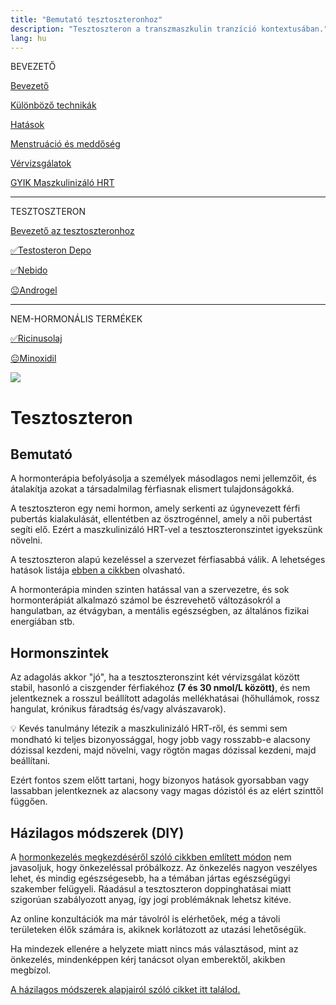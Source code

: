 ```yaml
---
title: "Bemutató tesztoszteronhoz"
description: "Tesztoszteron a transzmaszkulin tranzíció kontextusában."
lang: hu
---
```


<div class="floating-columns">

<div class="floating-bar">

BEVEZETŐ

[Bevezető](/#/entry?id=maszkulinizalo-hormonterapia)

[Különböző technikák](/#/entry?id=maszkulinizalo-hormonterapia-technikak)

[Hatások](/#/entry?id=maszkulinizalo-hormonterapia-hatasok)

[Menstruáció és meddőség](/#/entry?id=maszkulinizalo-hormonterapia-menstruacio-meddoseg)

[Vérvizsgálatok](/#/entry?id=maszkulinizalo-hormonterapia-vervizsgalatok)

[GYIK Maszkulinizáló HRT](/#/entry?id=maszkulinizalo-hormonterapia-gyik)


<hr />

TESZTOSZTERON

[Bevezető az tesztoszteronhoz](/#/entry?id=tesztoszteron)

[✅Testosteron Depo](/#/entry?id=maszkulinizalo-injekciok)

[✅Nebido](/#/entry?id=nebido)

[😐Androgel](/#/entry?id=androgel)

<hr />

NEM-HORMONÁLIS TERMÉKEK

[✅Ricinusolaj](/#/entry?id=ricinusolaj)

[😐Minoxidil](/#/entry?id=minoxidil)

</div>

<div class="wiki-content">

<div class="header-image"><img src="assets/images/undraw_be_the_hero.svg" /></div>

# Tesztoszteron

## Bemutató

A hormonterápia befolyásolja a személyek másodlagos nemi jellemzőit, és átalakítja azokat a társadalmilag férfiasnak elismert tulajdonságokká.

A tesztoszteron egy nemi hormon, amely serkenti az úgynevezett férfi pubertás kialakulását, ellentétben az ösztrogénnel, amely a női pubertást segíti elő. Ezért a maszkulinizáló HRT-vel a tesztoszteronszintet igyekszünk növelni. 

A tesztoszteron alapú kezeléssel a szervezet férfiasabbá válik. A lehetséges hatások listája [ebben a cikkben](/#/entry?id=maszkulinizalo-hormonterapia-hatasok) olvasható.

A hormonterápia minden szinten hatással van a szervezetre, és sok hormonterápiát alkalmazó számol be észrevehető változásokról a hangulatban, az étvágyban, a mentális egészségben, az általános fizikai energiában stb.

## Hormonszintek

Az adagolás akkor "jó", ha a tesztoszteronszint két vérvizsgálat között stabil, hasonló a ciszgender férfiakéhoz **(7 és 30 nmol/L között)**, és nem jelentkeznek a rosszul beállított adagolás mellékhatásai (hőhullámok, rossz hangulat, krónikus fáradtság és/vagy alvászavarok).

<div class="infobox info">

💡 Kevés tanulmány létezik a maszkulinizáló HRT-ről, és semmi sem mondható ki teljes bizonyossággal, hogy jobb vagy rosszabb-e alacsony dózissal kezdeni, majd növelni, vagy rögtön magas dózissal kezdeni, majd beállítani.

</div>

Ezért fontos szem előtt tartani, hogy bizonyos hatások gyorsabban vagy lassabban jelentkeznek az alacsony vagy magas dózistól és az elért szinttől függően.

## Házilagos módszerek (DIY)

A [hormonkezelés megkezdéséről szóló cikkben említett módon](/#/entry?id=hormonterapia-elkezdese) nem javasoljuk, hogy önkezeléssal próbálkozz. Az önkezelés nagyon veszélyes lehet, és mindig egészségesebb, ha a témában jártas egészségügyi szakember felügyeli. Ráadásul a tesztoszteron doppinghatásai miatt szigorúan szabályozott anyag, így jogi problémáknak lehetsz kitéve.

Az online konzultációk ma már távolról is elérhetőek, még a távoli területeken élők számára is, akiknek korlátozott az utazási lehetőségük.

Ha mindezek ellenére a helyzete miatt nincs más választásod, mint az önkezelés, mindenképpen kérj tanácsot olyan emberektől, akikben megbízol.

[A házilagos módszerek alapjairól szóló cikket itt találod.](/#/entry?id=hormonterapia-hazilagos-modszerek)

</div>
